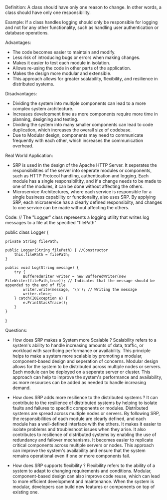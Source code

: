 Definition:
A class should have only one reason to change. In other words, a class should have only one responsibility.

Example:
If a class handles logging should only be responsible for logging and not for any other functionality, such as handling user authentication or database operations.

Advantages:
- The code becomes easier to maintain and modify.
- Less risk of introducing bugs or errors when making changes.
- Makes it easier to test each module in isolation.
- Allows re-using the code in other parts of the application.
- Makes the design more modular and extensible.
- This approach allows for greater scalability, flexibility, and resilience in distributed systems.

Disadvantages:
- Dividing the system into multiple components can lead to a more complex system architecture.
- Increases development time as more components require more time in planning, designing and testing.
- Dividing the system into many smaller components can lead to code duplication, which increases the overall size of codebase.
- Due to Modular design, components may need to communicate frequently with each other, which increases the communication overhead.

Real World Application:
- SRP is used in the design of the Apache HTTP Server. It seperates the responsibilities of the server into seperate modules or components, such as HTTP Protocol handling, authentication and logging. Each module has a single responsibiltity, and if a change needs to be made to one of the modules, it can be done without affecting the others.
- Microservice Architectures, where each service is responsible for a single business capability or functionality, also uses SRP. By applying SRP, each microservice has a clearly defined responsibilty, and changes to one service can be made without affecting the others.

Code:
// The "Logger" class represents a logging utility that writes log messages to a file at the specified "filePath"

public class Logger {
	
	private String filePath;
	
	public Logger(String filePath) { //Constructor
		this.filePath = filePath;
	}

	public void Log(String message) {
		try {
			BufferedWriter writer = new BufferedWriter(new FileWriter(filePath,true)); // Indicates that the message should be appended to the end of file
			writer.write(message, '\n'); // Writing the message
			writer.close;
		} catch(IOException e) {
			e.PrintStackTrace();
		}
	}
}

Questions:
- How does SRP makes a System more Scalable ?
Scalability refers to a system's ability to handle increasing amounts of data, traffic, or workload with sacrificing performance or availability.
This principle helps to make a system more scalable by promoting a modular, component-based design and seperation of concerns. Modular design allows for the system to be distributed across multiple nodes or servers. Each module can be deployed on a seperate server or cluster.
This approach can help to improve the system's performance and availability, as more resources can be added as needed to handle increasing demand.

- How does SRP adds more resilience to the distributed systems ?
It can contribute to the resilience of distributed systems by helping to isolate faults and failures to specific components or modules.
Distributed systems are spread across multiple nodes or servers. By following SRP, the responsibilities of each module are clearly defined, and each module has a well-defined interface with the others. It makes it easier to isolate problems and troubleshoot issues when they arise.
It also contributes to resilience of distributed systems by enabling the use of redundancy and failover mechanisms. It becomes easier to replicate critical components across multiple servers or nodes. This approach can improve the system's availability and ensure that the system remains operational even if one or more components fail.

- How does SRP supports flexibility ?
Flexibility refers to the ability of a system to adapt to changing requirements and conditions.
Modular, component-based design can also improve code reuse, which can lead to more efficient development and maintenance.
When the system is modular, developers can build new features or components on top of existing one.
